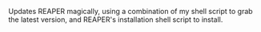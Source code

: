 Updates REAPER magically, using a combination of my shell script to grab the latest version, and REAPER's installation shell script to install.
